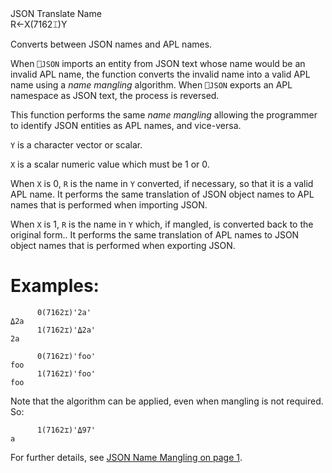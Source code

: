 <div class="heading">
  <div class="name">JSON Translate Name</div>
  <div class="command">R←X(7162⌶)Y</div>
</div>

Converts between JSON names and APL names.

When `⎕JSON` imports an entity from JSON text whose name would be an invalid APL name, the function converts the invalid name into a valid APL name using a *name mangling* algorithm. When `⎕JSON` exports an APL namespace as JSON text, the process is reversed.

This function performs the same *name mangling* allowing the programmer to identify JSON entities as APL names, and vice-versa.

`Y` is a character vector or scalar.

`X` is a scalar numeric value which must be 1 or 0.

When `X` is 0, `R` is the name in `Y` converted, if necessary, so that it is a valid APL name. It performs the same translation of JSON object names to APL names that is performed when importing JSON.

When `X` is 1, `R` is the name in `Y` which, if mangled, is converted back to the original form.. It performs the same translation of APL names to JSON object names that is performed when exporting JSON.

# Examples:
```apl
      0(7162⌶)'2a'
⍙2a
      1(7162⌶)'⍙2a'
2a
```
```apl
      0(7162⌶)'foo'
foo
      1(7162⌶)'foo'
foo

```

Note that the algorithm can be applied, even when mangling is not required. So:
```apl
      1(7162⌶)'⍙97'
a
```

For further details, see [JSON Name Mangling on page 1](/system-functions/json.md#JSON_Name_Mangling).
